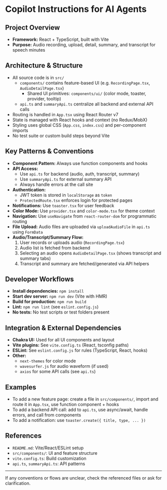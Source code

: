 
# Copilot Instructions for AI Agents

## Project Overview
- **Framework:** React + TypeScript, built with Vite
- **Purpose:** Audio recording, upload, detail, summary, and transcript for speech minutes

## Architecture & Structure
- All source code is in `src/`
  - `components/` contains feature-based UI (e.g. `RecordingPage.tsx`, `AudioDetailPage.tsx`)
    - Shared UI primitives: `components/ui/` (color mode, toaster, provider, tooltip)
  - `api.ts` and `summaryApi.ts` centralize all backend and external API calls
- Routing is handled in `App.tsx` using React Router v7
- State is managed with React hooks and context (no Redux/MobX)
- Styling uses global CSS (`App.css`, `index.css`) and per-component imports
- No test suite or custom build steps beyond Vite

## Key Patterns & Conventions
- **Component Pattern:** Always use function components and hooks
- **API Access:**
  - Use `api.ts` for backend (audio, auth, transcript, summary)
  - Use `summaryApi.ts` for external summary API
  - Always handle errors at the call site
- **Authentication:**
  - JWT token is stored in `localStorage` as `token`
  - `ProtectedRoute.tsx` enforces login for protected pages
- **Notifications:** Use `toaster.tsx` for user feedback
- **Color Mode:** Use `provider.tsx` and `color-mode.tsx` for theme context
- **Navigation:** Use `useNavigate` from `react-router-dom` for programmatic routing
- **File Upload:** Audio files are uploaded via `uploadAudioFile` in `api.ts` using `FormData`
- **Audio/Transcript/Summary Flow:**
  1. User records or uploads audio (`RecordingPage.tsx`)
  2. Audio list is fetched from backend
  3. Selecting an audio opens `AudioDetailPage.tsx` (shows transcript and summary tabs)
  4. Transcript and summary are fetched/generated via API helpers

## Developer Workflows
- **Install dependencies:** `npm install`
- **Start dev server:** `npm run dev` (Vite with HMR)
- **Build for production:** `npm run build`
- **Lint:** `npm run lint` (see `eslint.config.js`)
- **No tests:** No test scripts or test folders present

## Integration & External Dependencies
- **Chakra UI:** Used for all UI components and layout
- **Vite plugins:** See `vite.config.ts` (React, tsconfig paths)
- **ESLint:** See `eslint.config.js` for rules (TypeScript, React, hooks)
- **Other:**
  - `next-themes` for color mode
  - `wavesurfer.js` for audio waveform (if used)
  - `axios` for some API calls (see `api.ts`)

## Examples
- To add a new feature page: create a file in `src/components/`, import and route it in `App.tsx`, use function component + hooks
- To add a backend API call: add to `api.ts`, use async/await, handle errors, and call from components
- To add a notification: use `toaster.create({ title, type, ... })`

## References
- `README.md`: Vite/React/ESLint setup
- `src/components/`: UI and feature structure
- `vite.config.ts`: Build customization
- `api.ts`, `summaryApi.ts`: API patterns

---
If any conventions or flows are unclear, check the referenced files or ask for clarification.

